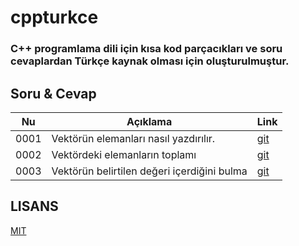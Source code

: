 # cppturkce

### C++ programlama dili için kısa kod parçacıkları ve soru cevaplardan Türkçe kaynak olması için oluşturulmuştur.

## Soru & Cevap

| Nu   | Açıklama                                    | Link                                                                                          |
| ---- | ------------------------------------------- | --------------------------------------------------------------------------------------------- |
| 0001 | Vektörün elemanları nasıl yazdırılır.       | [git]([https://link](https://github.com/hun756/cppturkce/blob/main/docs/Vektorun_toplami.md)) |
| 0002 | Vektördeki elemanların toplamı              | [git](https://github.com/hun756/cppturkce/blob/main/docs/vektor_elemanlarini_yazdirma.md)     |
| 0003 | Vektörün belirtilen değeri içerdiğini bulma | [git](https://github.com/hun756/cppturkce/blob/main/docs/vector_contains.md)                  |

## LISANS
[MIT](https://github.com/hun756/cppturkce/blob/main/LICENSE)